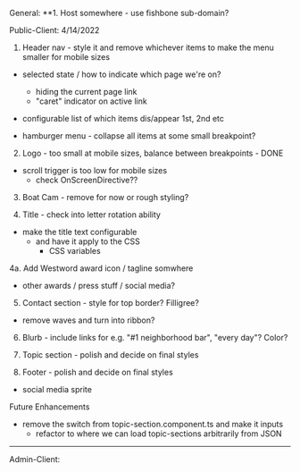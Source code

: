 General:
**1. Host somewhere - use fishbone sub-domain?

Public-Client:
4/14/2022
1. Header nav - style it and remove whichever items to make the menu smaller for mobile sizes
  - selected state / how to indicate which page we're on?
    - hiding the current page link
    - "caret" indicator on active link
  - configurable list of which items dis/appear 1st, 2nd etc

  - hamburger menu - collapse all items at some small breakpoint?

2. Logo - too small at mobile sizes, balance between breakpoints - DONE
  - scroll trigger is too low for mobile sizes
    - check OnScreenDirective??

3. Boat Cam - remove for now or rough styling?

4. Title - check into letter rotation ability
  - make the title text configurable
    - and have it apply to the CSS
      - CSS variables

4a. Add Westword award icon / tagline somwhere
  - other awards / press stuff / social media?

5. Contact section - style for top border? Filligree?
  - remove waves and turn into ribbon?

6. Blurb - include links for e.g. "#1 neighborhood bar", "every day"? Color?

7. Topic section - polish and decide on final styles

8. Footer - polish and decide on final styles
  - social media sprite

Future Enhancements
* remove the switch from topic-section.component.ts and make it inputs
  * refactor to where we can load topic-sections arbitrarily from JSON

--------------------------------------------
Admin-Client: